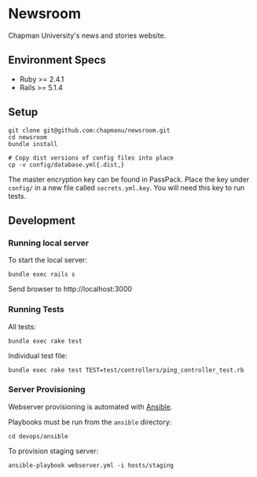 # Newsroom

Chapman University's news and stories website.


## Environment Specs
- Ruby >= 2.4.1
- Rails >= 5.1.4


## Setup

    git clone git@github.com:chapmanu/newsroom.git
    cd newsroom
    bundle install

    # Copy dist versions of config files into place
    cp -v config/database.yml{.dist,}

The master encryption key can be found in PassPack. Place the key under `config/` in a new file called `secrets.yml.key`. You will need this key to run tests.

## Development
### Running local server
To start the local server:

    bundle exec rails s

Send browser to http://localhost:3000

### Running Tests
All tests:

    bundle exec rake test

Individual test file:

    bundle exec rake test TEST=test/controllers/ping_controller_test.rb

### Server Provisioning
Webserver provisioning is automated with [Ansible](https://www.ansible.com/).

Playbooks must be run from the `ansible` directory:

    cd devops/ansible

To provision staging server:

    ansible-playbook webserver.yml -i hosts/staging

